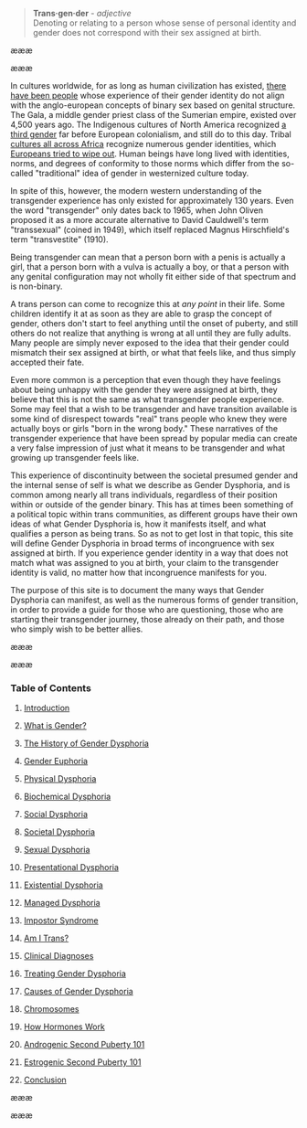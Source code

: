 
> **Trans·gen·der** - *adjective*   
> Denoting or relating to a person whose sense of personal identity and gender does not correspond with their sex assigned at birth.

æææ<div class="copy markup">æææ

  In cultures worldwide, for as long as human civilization has existed, [there have been people](https://en.wikipedia.org/wiki/Transgender_history) whose experience of their gender identity do not align with the anglo-european concepts of binary sex based on genital structure. The Gala, a middle gender priest class of the Sumerian empire, existed over 4,500 years ago. The Indigenous cultures of North America recognized [a third gender](https://en.wikipedia.org/wiki/Third_gender) far before European colonialism, and still do to this day. Tribal [cultures all across Africa](https://medium.com/@janelane_62637/the-splendor-of-gender-non-conformity-in-africa-f894ff5706e1) recognize numerous gender identities, which [Europeans tried to wipe out](https://daily.jstor.org/the-deviant-african-genders-that-colonialism-condemned/). Human beings have long lived with identities, norms, and degrees of conformity to those norms which differ from the so-called "traditional" idea of gender in westernized culture today.

  In spite of this, however, the modern western understanding of the transgender experience has only existed for approximately 130 years. Even the word "transgender" only dates back to 1965, when John Oliven proposed it as a more accurate alternative to David Cauldwell's term "transsexual" (coined in 1949), which itself replaced Magnus Hirschfield's term "transvestite" (1910).

  Being transgender can mean that a person born with a penis is actually a girl, that a person born with a vulva is actually a boy, or that a person with any genital configuration may not wholly fit either side of that spectrum and is non-binary.

  A trans person can come to recognize this at *any point* in their life. Some children identify it at as soon as they are able to grasp the concept of gender, others don't start to feel anything until the onset of puberty, and still others do not realize that anything is wrong at all until they are fully adults. Many people are simply never exposed to the idea that their gender could mismatch their sex assigned at birth, or what that feels like, and thus simply accepted their fate.

  Even more common is a perception that even though they have feelings about being unhappy with the gender they were assigned at birth, they believe that this is not the same as what transgender people experience. Some may feel that a wish to be transgender and have transition available is some kind of disrespect towards "real" trans people who knew they were actually boys or girls "born in the wrong body." These narratives of the transgender experience that have been spread by popular media can create a very false impression of just what it means to be transgender and what growing up transgender feels like.

  This experience of discontinuity between the societal presumed gender and the internal sense of self is what we describe as Gender Dysphoria, and is common among nearly all trans individuals, regardless of their position within or outside of the gender binary. This has at times been something of a political topic within trans communities, as different groups have their own ideas of what Gender Dysphoria is, how it manifests itself, and what qualifies a person as being trans. So as not to get lost in that topic, this site will define Gender Dysphoria in broad terms of incongruence with sex assigned at birth. If you experience gender identity in a way that does not match what was assigned to you at birth, your claim to the transgender identity is valid, no matter how that incongruence manifests for you.

  The purpose of this site is to document the many ways that Gender Dysphoria can manifest, as well as the numerous forms of gender transition, in order to provide a guide for those who are questioning, those who are starting their transgender journey, those already on their path, and those who simply wish to be better allies.



æææ<div class="two-column-list">æææ

### Table of Contents

1. [Introduction](/en/#introduction)

2. [What is Gender?](/en/what-is-gender)

3. [The History of Gender Dysphoria](/en/history)

4. [Gender Euphoria](/en/euphoria)

5. [Physical Dysphoria](/en/physical-dysphoria)

6. [Biochemical Dysphoria](/en/biochemical-dysphoria)

7. [Social Dysphoria](/en/social-dysphoria)

8. [Societal Dysphoria](/en/societal-dysphoria)

9. [Sexual Dysphoria](/en/sexual-dysphoria)

10. [Presentational Dysphoria](/en/presentational-dysphoria)

11. [Existential Dysphoria](/en/existential-dysphoria)

12. [Managed Dysphoria](/en/managed-dysphoria)

13. [Impostor Syndrome](/en/impostor-syndrome)

14. [Am I Trans?](/en/am-i-trans)

15. [Clinical Diagnoses](/en/diagnoses)

16. [Treating Gender Dysphoria](/en/treatment)

17. [Causes of Gender Dysphoria](/en/causes)

18. [Chromosomes](/en/chromosomes)

19. [How Hormones Work](/en/hormones)

20. [Androgenic Second Puberty 101](/en/second-puberty-masc)

21. [Estrogenic Second Puberty 101](/en/second-puberty-fem)

22. [Conclusion](/en/conclusion)

æææ</div></div>æææ
